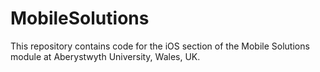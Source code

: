 # MobileSolutions
This repository contains code for the iOS section of the Mobile Solutions module at Aberystwyth University, Wales, UK. 
